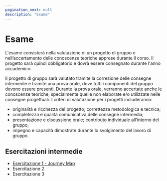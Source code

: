 ```yaml
---
pagination_next: null
description: "Esame"
---
```


# Esame

L'esame consisterà nella valutazione di un progetto di gruppo e nell’accertamento delle conoscenze teoriche apprese durante il corso. Il progetto sarà quindi obbligatorio e dovrà essere consegnato durante l'anno accademico.

Il progetto di gruppo sarà valutato tramite la correzione delle consegne intermedie e tramite una prova orale, dove tutti i componenti del gruppo devono essere presenti. Durante la prova orale, verranno accertate anche le conoscenze teoriche, specialmente quelle non elaborate e/o utilizzate nelle consegne progettuali. I criteri di valutazione per i progetti includeranno: 
- originalità e ricchezza del progetto; correttezza metodologica e tecnica; 
- completezza e qualità comunicativa delle consegne intermedia; 
- presentazione e discussione orale; contributo individuale all’interno del gruppo; 
- impegno e capacità dimostrate durante lo svolgimento del lavoro di gruppo.

## Esercitazioni intermedie

* [Esercitazione 1 - Journey Map](https://elite.polito.it/materiale-benesseredigitale-2024/slide/assignment/A1-journeymap.pdf)
* Esercitazione 2
* Esercitazione 3